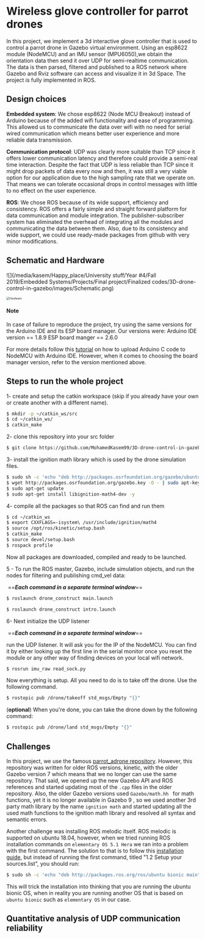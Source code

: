 # Wireless glove controller for parrot drones 
In this project, we implement a 3d interactive glove controller that is used to control a parrot drone in Gazebo virtual environment. Using an esp8622 module (NodeMCU) and an IMU sensor (MPU6050),we obtain the orientation data then send it over UDP for semi-realtime communication. The data is then parsed, filtered and published to a ROS network where Gazebo and Rviz software can access and visualize it in 3d Space. The project is fully implemented in ROS.

## Design choices

**Embedded system**: We chose esp8622 (Node MCU Breakout) instead of Arduino because of the added wifi functionality and ease of programming. This allowed us to communicate the data over wifi with no need for serial wired communication which means better user experience and more reliable data transmission. 

**Communication protocol**: UDP was clearly more suitable than TCP since it offers lower communication latency and therefore could provide a semi-real time interaction. Despite the fact that UDP is less reliable than TCP since it might drop packets of data every now and then, it was still a very viable option for our application due to the high sampling rate that we operate on. That means we can tolerate occasional drops in control messages with little to no effect on the user experience. 

**ROS**: We chose ROS because of its wide support, efficiency and consistency. ROS offers a fairly simple and straight forward platform for data communication and module integration. The publisher-subscriber system has eliminated the overhead of integrating all the modules and communicating the data between them. Also, due to its consistency and wide support, we could use ready-made packages from github with very minor modifications. 

## Schematic and Hardware

![](/media/kasem/Happy_place/University stuff/Year #4/Fall 2019/Embedded Systems/Projects/Final project/Finalized codes/3D-drone-control-in-gazebo/images/Schematic.png)

<img src="/media/kasem/Happy_place/University stuff/Year #4/Fall 2019/Embedded Systems/Projects/Final project/Finalized codes/3D-drone-control-in-gazebo/images/Hardware.jpg" alt="Hardware" style="zoom:50%;" />

#### Note

In case of failure to reproduce the project, try using the same versions for the Arduino IDE and its ESP board manager. Our versions were: 
Arduino IDE version == 1.8.9
ESP board manger == 2.6.0

For more details follow this [tutorial](https://randomnerdtutorials.com/how-to-install-esp8266-board-arduino-ide/) on how to upload Arduino C code to NodeMCU with Arduino IDE. However, when it comes to choosing the board manager version, refer to the version mentioned above. 

## Steps to run the whole project

1- create and setup the catkin workspace (skip if you already have your own or create another with a different name).

```bash
$ mkdir -p ~/catkin_ws/src
$ cd ~/catkin_ws/
$ catkin_make
```

2- clone this repository into your src folder

```bash
$ git clone https://github.com/MohamedKasem99/3D-drone-control-in-gazebo.git
```

3- install the ignition math library which is used by the drone simulation files.

```bash
$ sudo sh -c 'echo "deb http://packages.osrfoundation.org/gazebo/ubuntu-stable `lsb_release -cs` main" > /etc/apt/sources.list.d/gazebo-stable.list'
$ wget http://packages.osrfoundation.org/gazebo.key -O - | sudo apt-key add -
$ sudo apt-get update
$ sudo apt-get install libignition-math4-dev -y
```

4- compile all the packages so that ROS can find and run them

```bash
$ cd ~/catkin_ws
$ export CXXFLAGS=-isystem\ /usr/include/ignition/math4
$ source /opt/ros/kinetic/setup.bash
$ catkin_make
$ source devel/setup.bash
$ rospack profile
```

Now all packages are downloaded, compiled and ready to be launched.

5 - To run the ROS master, Gazebo, include simulation objects, and run the nodes for filtering and publishing cmd_vel data: 

​												==***Each command in a separate terminal window***==

```bash
$ roslaunch drone_construct main.launch 
```

```bash
$ roslaunch drone_construct intro.launch 
```

6- Next initialize the UDP listener

​												==***Each command in a separate terminal window***==

run the UDP listener. It will ask you for the IP of the NodeMCU. You can find it by either looking up the first line in the serial monitor once you reset the module or any other way of finding devices on your local wifi network. 

```bash
$ rosrun imu_raw read_sock.py 
```

Now everything is setup. All you need to do is to take off the drone. Use the following command. 

```bash
$ rostopic pub /drone/takeoff std_msgs/Empty "{}"
```

(**optional**) When you're done, you can take the drone down by the following command: 

```bash
$ rostopic pub /drone/land std_msgs/Empty "{}"
```



## Challenges

In this project, we use the famous [parrot_adrone repository](https://bitbucket.org/theconstructcore/parrot_ardrone/src/master/). However, this repository was written for older ROS versions, kinetic, with the older Gazebo version 7 which means that we no longer can use the same repository. That said, we opened up the new Gazebo API and ROS references and started updating most of the ```.cpp``` files in the older repository. Also, the older Gazebo versions used ```Gazebo/math.hh ``` for math functions, yet it is no longer available in Gazebo 9 , so we used another 3rd party math library by the name ```ignition math``` and started updating all the used math functions to the ignition math library and resolved all syntax and semantic errors. 

Another challenge was installing ROS melodic itself. ROS melodic is supported on ubuntu 18.04, however, when we tried running ROS installation commands on ```elementary OS 5.1 Hera``` we ran into a problem with the first command. The solution to that is to follow this [installation guide](http://wiki.ros.org/melodic/Installation/Ubuntu), but instead of running the first command, titled "1.2 Setup your sources.list", you should run: 

```bash
$ sudo sh -c 'echo "deb http://packages.ros.org/ros/ubuntu bionic main" > /etc/apt/sources.list.d/
```

This will trick the installation into thinking that you are running the ubuntu bionic OS, when in reality you are running another OS that is based on ```ubuntu bionic``` such as ```elementary OS``` in our case.

## Quantitative analysis of UDP communication reliability 





